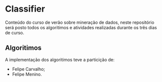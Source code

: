 # Classifier

Conteúdo do curso de verão sobre mineração de dados, neste repositório será posto todos os algoritimos e atividades realizadas durante os três dias de curso.

## Algoritimos

A implementação dos algoritimos teve a particição de:
- Felipe Carvalho;
- Felipe Menino.
